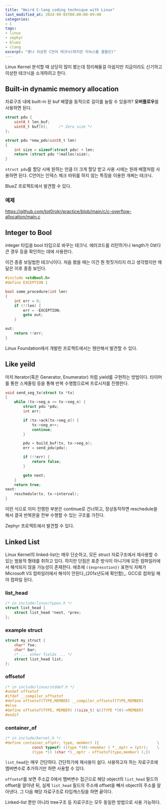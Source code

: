 ```yaml
---
title: "Weird C-lang coding technique with Linux"
last_modified_at: 2024-09-05T00:00:00-09:00
categories:
- C
tags:
- linux
- zephyr
- bluez
- clang
excerpt: "종나 이상한 C언어 테크닉(하지만 리눅스를 곁들인)"
---
```


Linux Kernel 분석할 때 상당히 많이 봤는데 정리해둘걸 아쉽지만 지금이라도 신기하고 이상한 테크닉을
소개하려고 한다.

## Built-in dynamic memory allocation

자료구조 내에 built-in 된 buf 배열을 동적으로 길이를 늘릴 수 있을까? **오버플로우**를 사용하면 된다.

```c
struct pdu {
    uint8_t len_buf;
    uint8_t buf[0];     /* Zero size */
};

struct pdu *new_pdu(uint8_t len)
{
    int size = sizeof(struct pdu) + len;
    return (struct pdu *)malloc(size);
}
```

`struct pdu`를 할당 시에 원하는 만큼 더 크게 할당 받고 사용 시에는 원래 배열처럼 사용하면 된다.
C언어는 인덱스 체크 따위를 하지 않는 특징을 이용한 개쩌는 테크닉.

BlueZ 프로젝트에서 발견할 수 있다.

### 예제

https://github.com/tot0rokr/practice/blob/main/c/c-overflow-allocation/main.c

## Integer to Bool

integer 타입을 bool 타입으로 바꾸는 테크닉. 에러코드를 리턴하거나 length가 0보다 큰 경우 등을
확인하는 데에 사용한다.

이건 종종 보일법한 테크닉이다. 처음 봤을 때는 이건 뭔 헛짓거리지 라고 생각했지만 깨달은 이후 종종
보인다.

```c
#include <stdbool.h>
#define EXCEPTION 1

bool some_procedure(int len)
{
    int err = 0;
    if (!!len) {
        err = -EXCEPTION;
        goto out;
    }

out:
    return !!err;
}
```

Linux Foundation에서 개발한 프로젝트에서는 웬만해서 발견할 수 있다.

## Like yeild

마치 Iterator(혹은 Generator, Enumerator) 처럼 yield를 구현하는 방법이다. 타이머를 통한 스케줄링
등을 통해 반복 수행함으로써 프로시저를 진행한다.

```c
void send_seg_tx(struct tx *tx)
{
    while (tx->seg_o <= tx->seg_n) {
        struct pdu *pdu;
        int err;

        if (tx->ack[tx->seg_o]) {
            tx->seg_o++;
            continue;
        }

        pdu = build_buf(tx, tx->seg_o);
        err = send_pdu(pdu);

        if (!!err) {
            return false;
        }

        goto next;
    }
    return true;
next:
    reschedule(tx, tx->interval);
}
```

이런 식으로 이미 진행한 부분은 continue로 건너뛰고, 정상동작하면 reschedule을 해서 결국 반복문을
전부 수행할 수 있는 구조를 가진다.

Zephyr 프로젝트에서 발견할 수 있다.

## Linked List

Linux Kernel의 linked-list는 매우 단순하고, 모든 struct 자료구조에서 재사용할 수 있는 범용적 형태를
취하고 있다. 하지만 단점은 표준 방식이 아니기에 모든 컴파일러에서 해석되지 않을 가능성이 존재한다.
애초에 `({expresstion})` 표현식 자체가 Microsoft VS 컴파일러에서 해석이 안된다_(201x년도에 확인함)_.
GCC로 컴파일 해야 컴파일 된다.

### list_head

```c
/* in include/linux/types.h */
struct list_head {
    struct list_head *next, *prev;
};
```

### example struct

```c
struct my_struct {
    char* foo;
    char* bar;
    /* ... other fields ... */
    struct list_head list;
};
```

### offsetof

```c
/* in include/linux/stddef.h */
#undef offsetof
#ifdef __compiler_offsetof
#define offsetof(TYPE,MEMBER) __compiler_offsetof(TYPE,MEMBER)
#else
#define offsetof(TYPE, MEMBER) ((size_t) &((TYPE *)0)->MEMBER)
#endif
```

### container_of

```c
/* in include/kernel.h */
#define container_of(ptr, type, member) ({                          \
            const typeof( ((type *)0)->member ) *__mptr = (ptr);    \
            (type *)( (char *)__mptr - offsetof(type,member) );})
```

`list_head`는 매우 간단하다. 간단하기에 재사용이 쉽다. 사용하고자 하는 자료구조에 멤버변수로
추가하기만 하면 사용할 수 있다.

`offsetof`를 보면 주소값 0에서 멤버변수 접근으로 해당 object의 `list_head` 필드의 offset을 알아낸
뒤, 실제 `list_head` 필드의 주소에 offset을 빼서 object의 주소를 알아낸다. 그 다음 해당 자료구조로
타입캐스팅을 하면 끝이다.

Linked-list 뿐만 아니라 tree구조 등 자료구조는 모두 동일한 방법으로 사용 가능하다.
